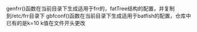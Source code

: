 genfrr()函数在当前目录下生成适用于frr的，fatTree结构的配置，并复制到/etc/frr目录下
gbfconf()函数在当前目录下生成适用于batfish的配置，仓库中已有的是k=10
k值在文件开头更改
